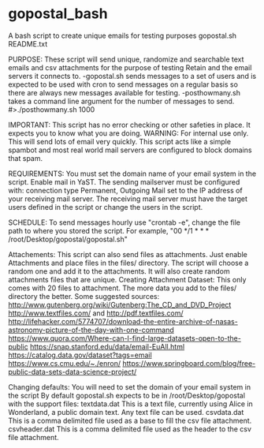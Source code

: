 # gopostal_bash
A bash script to create unique emails for testing purposes
gopostal.sh README.txt

PURPOSE:
These script will send unique, randomize and searchable text emails and csv attachments for the purpose of testing Retain and the email servers it connects to.
-gopostal.sh sends messages to a set of users and is expected to be used with cron to send messages on a regular basis so there are always new messages available for testing. 
-posthowmany.sh takes a command line argument for the number of messages to send. #>./posthowmany.sh 1000

IMPORTANT: 
This script has no error checking or other safeties in place. It expects you to know what you are doing. 
WARNING: 
For internal use only. This will send lots of email very quickly. 
This script acts like a simple spambot and most real world mail servers are configured to block domains that spam.

REQUIREMENTS: 
You must set the domain name of your email system in the script.
Enable mail in YaST. The sending mailserver must be configured with: connection type Permanent, Outgoing Mail set to the IP address of your receiving mail server. 
The receiving mail server must have the target users defined in the script or change the users in the script. 

SCHEDULE: 
To send messages hourly use "crontab -e", change the file path to where you stored the script. For example, "00 */1 * * * /root/Desktop/gopostal/gopostal.sh"

Attachements: 
This script can also send files as attachments. Just enable Attachments and place files in the files/ directory. The script will choose a random one and add it to the attachments. It will also create random attachments files that are unique.
Creating Attachment Dataset: This only comes with 20 files to attachment. The more data you add to the files/ directory the better. Some suggested sources:
http://www.gutenberg.org/wiki/Gutenberg:The_CD_and_DVD_Project
http://www.textfiles.com/ and http://pdf.textfiles.com/
http://lifehacker.com/5774707/download-the-entire-archive-of-nasas-astronomy-picture-of-the-day-with-one-command
https://www.quora.com/Where-can-I-find-large-datasets-open-to-the-public
https://snap.stanford.edu/data/email-EuAll.html
https://catalog.data.gov/dataset?tags=email
https://www.cs.cmu.edu/~./enron/
https://www.springboard.com/blog/free-public-data-sets-data-science-project/

Changing defaults:
You will need to set the domain of your email system in the script
By default gopostal.sh expects to be in /root/Desktop/gopostal with the support files:
textdata.dat This is a text file, currently using Alice in Wonderland, a public domain text. Any text file can be used.
csvdata.dat This is a comma delimited file used as a base to fill the csv file attachment.
csvheader.dat This is a comma delimited file used as the header to the csv file attachment. 
